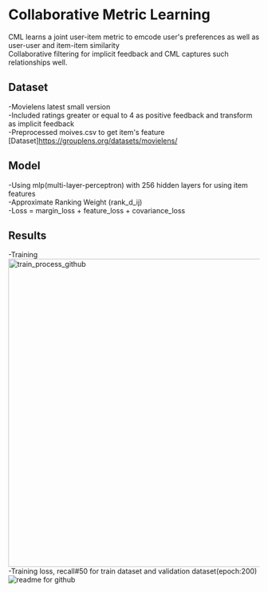 # Collaborative Metric Learning  
CML learns a joint user-item metric to emcode user's preferences as well as user-user and item-item similarity  
Collaborative filtering for implicit feedback and CML captures such relationships well.  

## Dataset
-Movielens latest small version    
-Included ratings greater or equal to 4 as positive feedback and transform as implicit feedback  
-Preprocessed moives.csv to get item's feature  
[Dataset]https://grouplens.org/datasets/movielens/
## Model  
-Using mlp(multi-layer-perceptron) with 256 hidden layers for using item features  
-Approximate Ranking Weight (rank_d_ij)  
-Loss = margin_loss + feature_loss + covariance_loss  
## Results
-Training  
<img width="617" alt="train_process_github" src="https://user-images.githubusercontent.com/62690984/179345430-b375dbd7-64b5-472e-b2ba-276f4d766c7d.png">  
-Training loss, recall#50 for train dataset and validation dataset(epoch:200)  
![readme for github](https://user-images.githubusercontent.com/62690984/179345466-f8932ab2-930a-484a-b08c-8cef807ab080.png)
